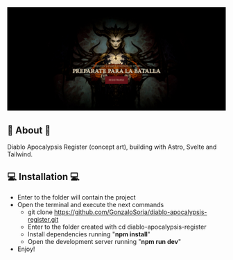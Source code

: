 <img src="https://github.com/GonzaloSoria/diablo-apocalypsis-register/blob/master/src/readme.jpg" alt="Diablo Apocalypsis | Registro">

## 📜 About 📜

Diablo Apocalypsis Register (concept art), building with Astro, Svelte and Tailwind.

## 💻 Installation 💻
- Enter to the folder will contain the project
- Open the terminal and execute the next commands
    - git clone https://github.com/GonzaloSoria/diablo-apocalypsis-register.git
    - Enter to the folder created with cd diablo-apocalypsis-register
    - Install dependencies running "**npm install**"
    - Open the development server running "**npm run dev**"
- Enjoy! 

